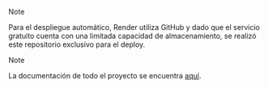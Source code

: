 > [!NOTE]
> Para el despliegue automático, Render utiliza GitHub y dado que el servicio gratuito cuenta con una limitada capacidad de almacenamiento, se realizó este repositorio exclusivo para el deploy.

> [!NOTE]
> La documentación de todo el proyecto se encuentra [aquí](https://github.com/Ivan2125/MLOps-Steam).
